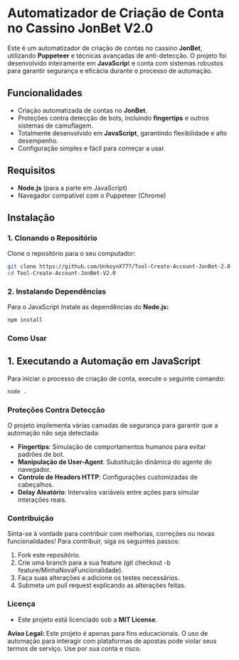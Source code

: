 # Automatizador de Criação de Conta no Cassino JonBet V2.0

Este é um automatizador de criação de contas no cassino **JonBet**, utilizando **Puppeteer** e técnicas avançadas de anti-detecção. O projeto foi desenvolvido inteiramente em **JavaScrip**t e conta com sistemas robustos para garantir segurança e eficácia durante o processo de automação.

## Funcionalidades

- Criação automatizada de contas no **JonBet**.
- Proteções contra detecção de bots, incluindo **fingertips** e outros sistemas de camuflagem.
- Totalmente desenvolvido em **JavaScript**, garantindo flexibilidade e alto desempenho.
- Configuração simples e fácil para começar a usar.

## Requisitos

- **Node.js** (para a parte em JavaScript)
- Navegador compatível com o Puppeteer (Chrome)

## Instalação

### 1. Clonando o Repositório

Clone o repositório para o seu computador:

```bash
git clone https://github.com/UnkoynX777/Tool-Create-Account-JonBet-2.0.git
cd Tool-Create-Account-JonBet-V2.0
```

### 2. Instalando Dependências

Para o JavaScript
Instale as dependências do **Node.js:**
```bash
npm install
```

### Como Usar

## 1. Executando a Automação em JavaScript
Para iniciar o processo de criação de conta, execute o seguinte comando:
```bash
node .
```

### Proteções Contra Detecção
O projeto implementa várias camadas de segurança para garantir que a automação não seja detectada:
- **Fingertips**: Simulação de comportamentos humanos para evitar padrões de bot.
- **Manipulação de User-Agent**: Substituição dinâmica do agente do navegador.
- **Controle de Headers HTTP**: Configurações customizadas de cabeçalhos.
- **Delay Aleatório**: Intervalos variáveis entre ações para simular interações reais.

### Contribuição
Sinta-se à vontade para contribuir com melhorias, correções ou novas funcionalidades! Para contribuir, siga os seguintes passos:
1. Fork este repositório.
2. Crie uma branch para a sua feature (git checkout -b feature/MinhaNovaFuncionalidade).
3. Faça suas alterações e adicione os testes necessários.
4. Submeta um pull request explicando as alterações feitas.

### Licença
- Este projeto está licenciado sob a **MIT License**.

**Aviso Legal:** Este projeto é apenas para fins educacionais. O uso de automação para interagir com plataformas de apostas pode violar seus termos de serviço. Use por sua conta e risco.
